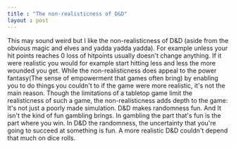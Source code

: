 ```yaml
---
title : "The non-realisticness of D&D"
layout : post
---
```

This may sound weird but I like the non-realisticness of D&D (aside from the obvious magic and elves and yadda yadda yadda). For
example unless your hit points reaches 0 loss of hitpoints usually doesn't change anything. If it were realistic you would for example
start hitting less and less the more wounded you get. While the non-realisticness does appeal to the power fantasy(The sense
of empowerment that games often bring) by enabling you to do things you couldn't to if the game were more realistic, it's not the main
reason. Though the limitations of a tabletop game limit the realisticness of such a game, the non-realisticness adds depth to the game:
It's not just a poorly made simulation. D&D makes randomness fun. And It isn't the kind of fun gambling brings. In gambling the part
that's fun is the part where you win. In D&D the randomness, the uncertainty that you're going to succeed at something is fun. A more
realistic D&D couldn't depend that much on dice rolls.